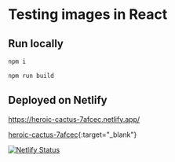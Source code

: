 # Testing images in React

## Run locally

```sh
npm i
```

```sh
npm run build
```

## Deployed on Netlify

https://heroic-cactus-7afcec.netlify.app/

[heroic-cactus-7afcec](https://heroic-cactus-7afcec.netlify.app/){:target="_blank"}

[![Netlify Status](https://api.netlify.com/api/v1/badges/6f2b2306-c394-4fd9-8091-d5ab4e194301/deploy-status)](https://app.netlify.com/projects/heroic-cactus-7afcec/deploys)